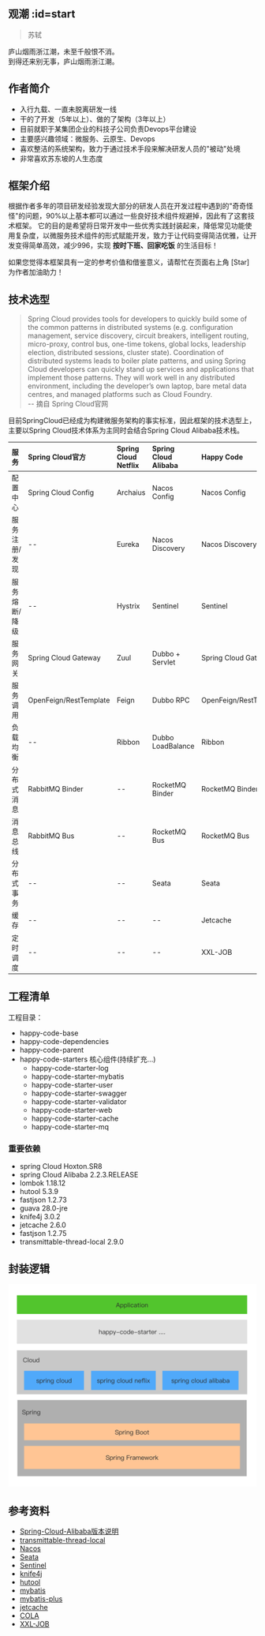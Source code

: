 ## 观潮 :id=start
> 苏轼

庐山烟雨浙江潮，未至千般恨不消。<br/>
到得还来别无事，庐山烟雨浙江潮。

## 作者简介
- 入行九载、一直未脱离研发一线
- 干的了开发（5年以上）、做的了架构（3年以上）
- 目前就职于某集团企业的科技子公司负责Devops平台建设
- 主要感兴趣领域：微服务、云原生、Devops
- 喜欢整洁的系统架构，致力于通过技术手段来解决研发人员的"被动"处境
- 非常喜欢苏东坡的人生态度

## 框架介绍
根据作者多年的项目研发经验发现大部分的研发人员在开发过程中遇到的"奇奇怪怪"的问题，90%以上基本都可以通过一些良好技术组件规避掉，因此有了这套技术框架。
它的目的是希望将日常开发中一些优秀实践封装起来，降低常见功能使用复杂度，以微服务技术组件的形式赋能开发，致力于让代码变得简洁优雅，让开发变得简单高效，减少996，实现 **按时下班、回家吃饭** 的生活目标！

如果您觉得本框架具有一定的参考价值和借鉴意义，请帮忙在页面右上角 [Star] 为作者加油助力！

## 技术选型

>Spring Cloud provides tools for developers to quickly build some of the common patterns in distributed systems (e.g. configuration management, service discovery, circuit breakers, intelligent routing, micro-proxy, control bus, one-time tokens, global locks, leadership election, distributed sessions, cluster state). Coordination of distributed systems leads to boiler plate patterns, and using Spring Cloud developers can quickly stand up services and applications that implement those patterns. They will work well in any distributed environment, including the developer’s own laptop, bare metal data centres, and managed platforms such as Cloud Foundry.	
-- 摘自 Spring Cloud官网

目前SpringCloud已经成为构建微服务架构的事实标准，因此框架的技术选型上，主要以Spring Cloud技术体系为主同时会结合Spring Cloud Alibaba技术栈。

|  服务   | Spring Cloud官方  | Spring Cloud Netflix  | Spring Cloud Alibaba  | Happy Code  |
|:----|:----|:----|:----|:----  |
| 配置中心  | Spring Cloud Config | Archaius | Nacos Config | Nacos Config | 
| 服务注册/发现  | -- | Eureka | Nacos Discovery | Nacos Discovery | 
| 服务熔断/降级  | -- | Hystrix | Sentinel | Sentinel |
| 服务网关  | Spring Cloud Gateway | Zuul | Dubbo + Servlet | Spring Cloud Gateway |
| 服务调用  | OpenFeign/RestTemplate | Feign | Dubbo RPC | OpenFeign/RestTemplate |
| 负载均衡  | -- | Ribbon | Dubbo LoadBalance | Ribbon |
| 分布式消息  | RabbitMQ Binder | -- | RocketMQ Binder | RocketMQ Binder |
| 消息总线  | RabbitMQ Bus | -- | RocketMQ Bus | RocketMQ Bus |
| 分布式事务  | -- | -- | Seata | Seata |
| 缓存  | -- | -- | -- | Jetcache |
| 定时调度  | -- | -- | -- | XXL-JOB |

## 工程清单
工程目录：
- happy-code-base
- happy-code-dependencies
- happy-code-parent 
- happy-code-starters 核心组件(持续扩充...)
  - happy-code-starter-log
  - happy-code-starter-mybatis
  - happy-code-starter-user
  - happy-code-starter-swagger
  - happy-code-starter-validator
  - happy-code-starter-web
  - happy-code-starter-cache
  - happy-code-starter-mq

### 重要依赖
- spring Cloud Hoxton.SR8
- spring Cloud Alibaba 2.2.3.RELEASE
- lombok 1.18.12
- hutool 5.3.9
- fastjson 1.2.73
- guava 28.0-jre
- knife4j 3.0.2
- jetcache 2.6.0
- fastjson 1.2.75
- transmittable-thread-local 2.9.0

## 封装逻辑
![](_media/happy-code.png ':id=happy-code-art')

## 参考资料

- [Spring-Cloud-Alibaba版本说明](https://github.com/alibaba/spring-cloud-alibaba/wiki/%E7%89%88%E6%9C%AC%E8%AF%B4%E6%98%8E)
- [transmittable-thread-local](https://github.com/alibaba/transmittable-thread-local)
- [Nacos](https://nacos.io/zh-cn/docs/quick-start.html)
- [Seata](http://seata.io/zh-cn/docs/user/quickstart.html)
- [Sentinel](https://github.com/alibaba/Sentinel/wiki/%E4%BB%8B%E7%BB%8D)
- [knife4j](https://gitee.com/xiaoym/knife4j)
- [hutool](https://hutool.cn/)
- [mybatis](https://mybatis.org/mybatis-3/zh/index.html)
- [mybatis-plus](https://baomidou.com/guide/#%E7%89%B9%E6%80%A7)
- [jetcache](https://github.com/alibaba/jetcache/wiki/Home_CN)
- [COLA](https://github.com/alibaba/COLA)
- [XXL-JOB](https://www.xuxueli.com/xxl-job/#%E3%80%8A%E5%88%86%E5%B8%83%E5%BC%8F%E4%BB%BB%E5%8A%A1%E8%B0%83%E5%BA%A6%E5%B9%B3%E5%8F%B0XXL-JOB%E3%80%8B)



